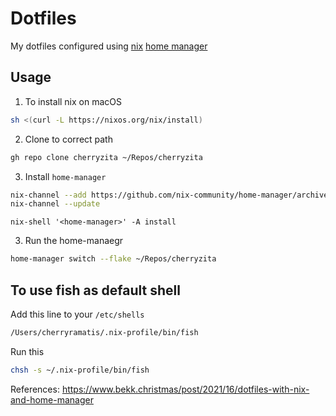 # Dotfiles

My dotfiles configured using [nix](https://nixos.org) [home manager](https://github.com/nix-community/home-manager)

## Usage

1. To install nix on macOS

```sh
sh <(curl -L https://nixos.org/nix/install)
```

2. Clone to correct path

```sh
gh repo clone cherryzita ~/Repos/cherryzita
```

3. Install `home-manager`

```sh
nix-channel --add https://github.com/nix-community/home-manager/archive/master.tar.gz home-manager
nix-channel --update
```

```
nix-shell '<home-manager>' -A install
```

3. Run the home-manaegr

```sh
home-manager switch --flake ~/Repos/cherryzita
```

## To use fish as default shell

Add this line to your `/etc/shells`

```sh
/Users/cherryramatis/.nix-profile/bin/fish
```

Run this

```sh
chsh -s ~/.nix-profile/bin/fish
```

References:
<https://www.bekk.christmas/post/2021/16/dotfiles-with-nix-and-home-manager>
